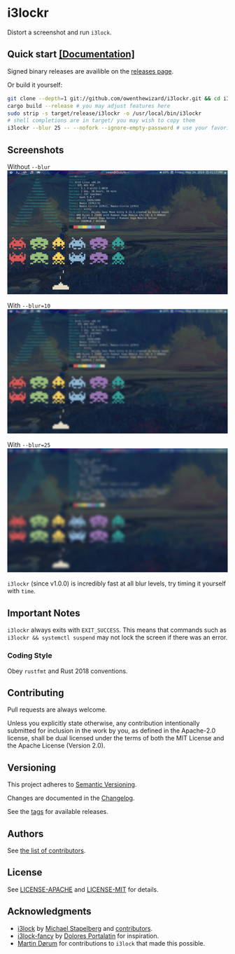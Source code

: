 # i3lockr

Distort a screenshot and run `i3lock`.

## Quick start [[Documentation]](USAGE.md)

Signed binary releases are availible on the [releases page](https://github.com/owenthewizard/i3lockr/releases).

Or build it yourself:
```bash
git clone --depth=1 git://github.com/owenthewizard/i3lockr.git && cd i3lockr
cargo build --release # you may adjust features here
sudo strip -s target/release/i3lockr -o /usr/local/bin/i3lockr
# shell completions are in target/ you may wish to copy them
i3lockr --blur 25 -- --nofork --ignore-empty-password # use your favorite args
```

## Screenshots

Without `--blur`
![screenshot without blur](.github/blur-0.png)

With `--blur=10`
![screenshot with blur 10](.github/blur-10.png)

With `--blur=25`
![screenshot with blur 25](.github/blur-25.png)

`i3lockr` (since v1.0.0) is incredibly fast at all blur levels, try timing it yourself with `time`.

## Important Notes

`i3lockr` always exits with `EXIT_SUCCESS`. This means that commands such as `i3lockr && systemctl suspend` may not lock the screen if there was an error.

### Coding Style

Obey `rustfmt` and Rust 2018 conventions.

## Contributing

Pull requests are always welcome.

Unless you explicitly state otherwise, any contribution intentionally submitted for inclusion in the work by you, as defined in the Apache-2.0 license, shall be dual licensed under the terms of both the MIT License and the Apache License (Version 2.0).

## Versioning

This project adheres to [Semantic Versioning](https://semver.org/spec/v2.0.0.html).

Changes are documented in the [Changelog](CHANGELOG.md).

See the [tags](https://github.com/owenthewizard/i3lockr/tags) for available releases.

## Authors

See [the list of contributors](https://github.com/owenthewizard/i3lockr/contributors).

## License

See [LICENSE-APACHE](LICENSE-APACHE.md) and [LICENSE-MIT](LICENSE-MIT.md) for details.

## Acknowledgments

* [i3lock](https://github.com/i3/i3lock) by [Michael Stapelberg](https://github.com/stapelberg) and [contributors](https://github.com/i3/i3lock/graphs/contributors).
* [i3lock-fancy](https://github.com/meskarune/i3lock-fancy) by [Dolores Portalatin](https://github.com/meskarune) for inspiration.
* [Martin Dørum](https://github.com/mortie) for contributions to `i3lock` that made this possible.
